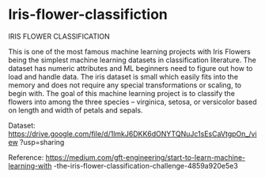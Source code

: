 # Iris-flower-classifiction

IRIS FLOWER CLASSIFICATION 

This is one of the most famous machine learning projects with Iris Flowers being the simplest machine learning datasets in classification literature. The dataset has numeric attributes and ML beginners need to figure out how to load and handle data. The iris dataset is small which easily fits into the memory and does not require any special transformations or scaling, to begin with. 
The goal of this machine learning project is to classify the flowers into among the three species – virginica, setosa, or versicolor based on length and width of petals and sepals. 

Dataset: 
https://drive.google.com/file/d/1lmkJ6DKK6dONYTQNuJc1sEsCaVtgpOn_/view ?usp=sharing 

Reference: 
https://medium.com/gft-engineering/start-to-learn-machine-learning-with -the-iris-flower-classification-challenge-4859a920e5e3 
